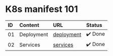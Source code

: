 # K8s manifest 101

| ID  | Content    | URL                       | Status  |
| :-- | :--------- | :------------------------ | :------ |
| 01  | Deployment | [deployment](deployment/) | ✔️ Done |
| 02  | Services   | [services](services/)     | ✔️ Done |
